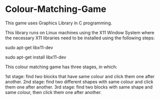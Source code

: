 # Colour-Matching-Game

This game uses Graphics Library in C programming.

This library runs on Linux machines using the X11 Window System where the necessary X11 libraries need to be installed using the following steps:

sudo apt-get libx11-dev

sudo apt-get install libx11-dev

This colour matching game has three stages, in which:

1st stage: find two blocks that have same colour and click them one after another.
2nd stage: find two different shapes with same colour and click them one after another.
3rd stage: find two blocks with same shape and same colour, then click them one after another. 

